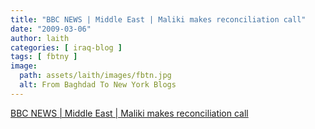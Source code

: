 ```yaml
---
title: "BBC NEWS | Middle East | Maliki makes reconciliation call"
date: "2009-03-06"
author: laith
categories: [ iraq-blog ]
tags: [ fbtny ]
image:
  path: assets/laith/images/fbtn.jpg
  alt: From Baghdad To New York Blogs
---
```


[BBC NEWS | Middle East | Maliki makes reconciliation call](https://news.bbc.co.uk/2/hi/middle_east/7928704.stm)
